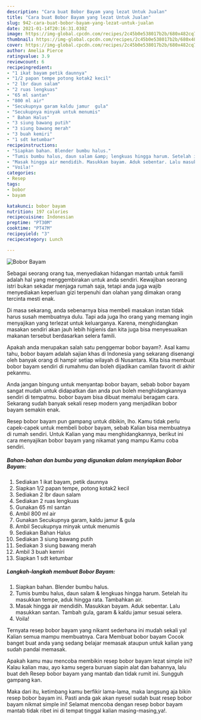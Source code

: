 ```yaml
---
description: "Cara buat Bobor Bayam yang lezat Untuk Jualan"
title: "Cara buat Bobor Bayam yang lezat Untuk Jualan"
slug: 942-cara-buat-bobor-bayam-yang-lezat-untuk-jualan
date: 2021-01-14T20:16:31.030Z
image: https://img-global.cpcdn.com/recipes/2c45b0e538017b2b/680x482cq70/bobor-bayam-foto-resep-utama.jpg
thumbnail: https://img-global.cpcdn.com/recipes/2c45b0e538017b2b/680x482cq70/bobor-bayam-foto-resep-utama.jpg
cover: https://img-global.cpcdn.com/recipes/2c45b0e538017b2b/680x482cq70/bobor-bayam-foto-resep-utama.jpg
author: Amelia Pierce
ratingvalue: 3.9
reviewcount: 6
recipeingredient:
- "1 ikat bayam petik daunnya"
- "1/2 papan tempe potong kotak2 kecil"
- "2 lbr daun salam"
- "2 ruas lengkuas"
- "65 ml santan"
- "800 ml air"
- "Secukupnya garam kaldu jamur  gula"
- "Secukupnya minyak untuk menumis"
- " Bahan Halus"
- "3 siung bawang putih"
- "3 siung bawang merah"
- "3 buah kemiri"
- "1 sdt ketumbar"
recipeinstructions:
- "Siapkan bahan. Blender bumbu halus."
- "Tumis bumbu halus, daun salam &amp; lengkuas hingga harum. Setelah itu masukkan tempe, aduk hingga rata. Tambahkan air."
- "Masak hingga air mendidih. Masukkan bayam. Aduk sebentar. Lalu masukkan santan. Tambah gula, garam &amp; kaldu jamur sesuai selera."
- "Voila!"
categories:
- Resep
tags:
- bobor
- bayam

katakunci: bobor bayam 
nutrition: 197 calories
recipecuisine: Indonesian
preptime: "PT30M"
cooktime: "PT47M"
recipeyield: "3"
recipecategory: Lunch

---
```



![Bobor Bayam](https://img-global.cpcdn.com/recipes/2c45b0e538017b2b/680x482cq70/bobor-bayam-foto-resep-utama.jpg)

Sebagai seorang orang tua, menyediakan hidangan mantab untuk famili adalah hal yang menggembirakan untuk anda sendiri. Kewajiban seorang istri bukan sekadar menjaga rumah saja, tetapi anda juga wajib menyediakan keperluan gizi terpenuhi dan olahan yang dimakan orang tercinta mesti enak.

Di masa  sekarang, anda sebenarnya bisa membeli masakan instan tidak harus susah membuatnya dulu. Tapi ada juga lho orang yang memang ingin menyajikan yang terlezat untuk keluarganya. Karena, menghidangkan masakan sendiri akan jauh lebih higienis dan kita juga bisa menyesuaikan makanan tersebut berdasarkan selera famili. 



Apakah anda merupakan salah satu penggemar bobor bayam?. Asal kamu tahu, bobor bayam adalah sajian khas di Indonesia yang sekarang disenangi oleh banyak orang di hampir setiap wilayah di Nusantara. Kita bisa membuat bobor bayam sendiri di rumahmu dan boleh dijadikan camilan favorit di akhir pekanmu.

Anda jangan bingung untuk menyantap bobor bayam, sebab bobor bayam sangat mudah untuk didapatkan dan anda pun boleh menghidangkannya sendiri di tempatmu. bobor bayam bisa dibuat memalui beragam cara. Sekarang sudah banyak sekali resep modern yang menjadikan bobor bayam semakin enak.

Resep bobor bayam pun gampang untuk dibikin, lho. Kamu tidak perlu capek-capek untuk membeli bobor bayam, sebab Kalian bisa membuatnya di rumah sendiri. Untuk Kalian yang mau menghidangkannya, berikut ini cara menyajikan bobor bayam yang nikamat yang mampu Kamu coba sendiri.

<!--inarticleads1-->

##### Bahan-bahan dan bumbu yang digunakan dalam menyiapkan Bobor Bayam:

1. Sediakan 1 ikat bayam, petik daunnya
1. Siapkan 1/2 papan tempe, potong kotak2 kecil
1. Sediakan 2 lbr daun salam
1. Sediakan 2 ruas lengkuas
1. Gunakan 65 ml santan
1. Ambil 800 ml air
1. Gunakan Secukupnya garam, kaldu jamur &amp; gula
1. Ambil Secukupnya minyak untuk menumis
1. Sediakan  Bahan Halus
1. Sediakan 3 siung bawang putih
1. Sediakan 3 siung bawang merah
1. Ambil 3 buah kemiri
1. Siapkan 1 sdt ketumbar




<!--inarticleads2-->

##### Langkah-langkah membuat Bobor Bayam:

1. Siapkan bahan. Blender bumbu halus.
1. Tumis bumbu halus, daun salam &amp; lengkuas hingga harum. Setelah itu masukkan tempe, aduk hingga rata. Tambahkan air.
1. Masak hingga air mendidih. Masukkan bayam. Aduk sebentar. Lalu masukkan santan. Tambah gula, garam &amp; kaldu jamur sesuai selera.
1. Voila!




Ternyata resep bobor bayam yang nikamt sederhana ini mudah sekali ya! Kalian semua mampu membuatnya. Cara Membuat bobor bayam Cocok banget buat anda yang sedang belajar memasak ataupun untuk kalian yang sudah pandai memasak.

Apakah kamu mau mencoba membikin resep bobor bayam lezat simple ini? Kalau kalian mau, ayo kamu segera buruan siapin alat dan bahannya, lalu buat deh Resep bobor bayam yang mantab dan tidak rumit ini. Sungguh gampang kan. 

Maka dari itu, ketimbang kamu berfikir lama-lama, maka langsung aja bikin resep bobor bayam ini. Pasti anda gak akan nyesel sudah buat resep bobor bayam nikmat simple ini! Selamat mencoba dengan resep bobor bayam mantab tidak ribet ini di tempat tinggal kalian masing-masing,ya!.

